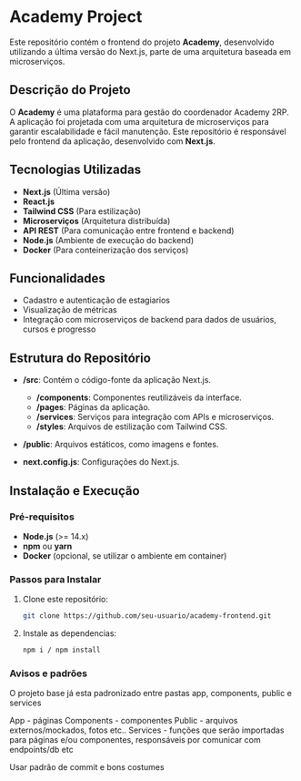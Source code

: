 # Academy Project

Este repositório contém o frontend do projeto **Academy**, desenvolvido utilizando a última versão do Next.js, parte de uma arquitetura baseada em microserviços.

## Descrição do Projeto

O **Academy** é uma plataforma para gestão do coordenador Academy 2RP. A aplicação foi projetada com uma arquitetura de microserviços para garantir escalabilidade e fácil manutenção. Este repositório é responsável pelo frontend da aplicação, desenvolvido com **Next.js**.

## Tecnologias Utilizadas

- **Next.js** (Última versão)
- **React.js**
- **Tailwind CSS** (Para estilização)
- **Microserviços** (Arquitetura distribuída)
- **API REST** (Para comunicação entre frontend e backend)
- **Node.js** (Ambiente de execução do backend)
- **Docker** (Para conteinerização dos serviços)

## Funcionalidades

- Cadastro e autenticação de estagiarios
- Visualização de métricas 
- Integração com microserviços de backend para dados de usuários, cursos e progresso

## Estrutura do Repositório

- **/src**: Contém o código-fonte da aplicação Next.js.
  - **/components**: Componentes reutilizáveis da interface.
  - **/pages**: Páginas da aplicação.
  - **/services**: Serviços para integração com APIs e microserviços.
  - **/styles**: Arquivos de estilização com Tailwind CSS.
  
- **/public**: Arquivos estáticos, como imagens e fontes.
- **next.config.js**: Configurações do Next.js.

## Instalação e Execução

### Pré-requisitos

- **Node.js** (>= 14.x)
- **npm** ou **yarn**
- **Docker** (opcional, se utilizar o ambiente em container)

### Passos para Instalar

1. Clone este repositório:

   ```bash
   git clone https://github.com/seu-usuario/academy-frontend.git
   ```

2. Instale as dependencias:

   ```bash
   npm i / npm install
   ```

### Avisos e padrões
O projeto base já esta padronizado entre pastas app, components, public e services

App - páginas
Components - componentes
Public - arquivos externos/mockados, fotos etc..
Services - funções que serão importadas para páginas e/ou componentes, responsáveis por comunicar com endpoints/db etc

Usar padrão de commit e bons costumes